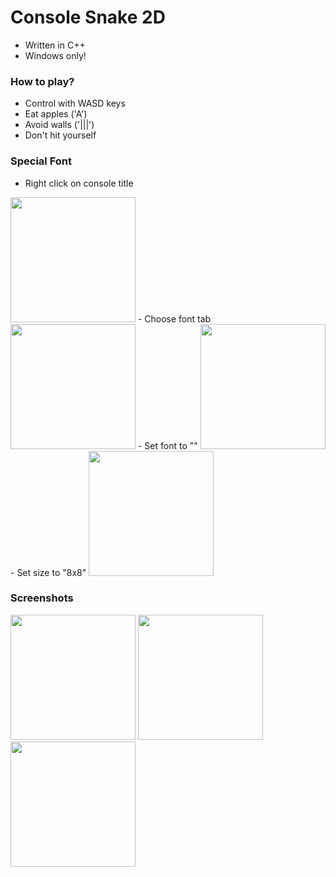 # Console Snake 2D
- Written in C++
- Windows only!
### How to play?
- Control with WASD keys
- Eat apples ('A')
- Avoid walls ('|||')
- Don't hit yourself
### Special Font
- Right click on console title
<img src="https://i.ibb.co/g6RM0w1/1.png" width="200" />
- Choose font tab
<img src="https://i.ibb.co/pQm70YH/2.png" width="200" />
- Set font to ""
<img src="https://i.ibb.co/zQRPdZD/3.png" width="200" />
- Set size to "8x8"
<img src="https://i.ibb.co/MRG8zgY/4.png" width="200" />

### Screenshots
<img src="https://i.ibb.co/MRXwVfG/snake1.png" width="200" />     <img src="https://i.ibb.co/R3FZ3CP/snake2.png" width="200" />     <img src="https://i.ibb.co/1zRDgyV/snake3.png" width="200" />
